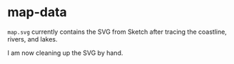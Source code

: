 # map-data

`map.svg` currently contains the SVG from Sketch after tracing the coastline, rivers, and lakes.

I am now cleaning up the SVG by hand.
